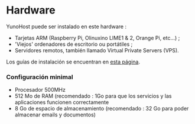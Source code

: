 # Hardware

YunoHost puede ser instalado en este hardware :
- Tarjetas ARM (Raspberry Pi, Olinuxino LIME1 & 2, Orange Pi, etc...) ;
- 'Viejos' ordenadores de escritorio ou portátiles ;
- Servidores remotos, también llamado Virtual Private Servers (VPS).

Los guías de instalación se encuentran en [esta página](/install).

### Configuración minimal

* Procesador 500MHz
* 512 Mo de RAM (recomendado : 1Go para que los servicios y las aplicaciones funcionen correctamente
* 8 Go de espacio de almacenamiento (recomendado : 32 Go para poder almacenar emails y documentos)
